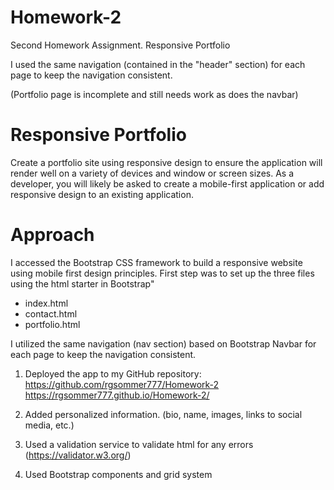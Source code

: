 # Homework-2
Second Homework Assignment. Responsive Portfolio

I used the same navigation (contained in the "header" section) for each page to keep the navigation consistent.

(Portfolio page is incomplete and still needs work as does the navbar)

# Responsive Portfolio

Create a portfolio site using responsive design to ensure the application will render well on a variety of devices and window or screen sizes. As a developer, you will likely be asked to create a mobile-first application or add responsive design to an existing application.

# Approach
I accessed the Bootstrap CSS framework to build a responsive website using mobile first design principles. First step was to set up the three files using the html starter in Bootstrap"

- index.html
- contact.html
- portfolio.html

I utilized the same navigation (nav section) based on Bootstrap Navbar for each page to keep the navigation consistent.

1. Deployed the app to my GitHub repository:
    https://github.com/rgsommer777/Homework-2
    https://rgsommer777.github.io/Homework-2/

2. Added personalized information. (bio, name, images, links to social media, etc.)

3. Used a validation service to validate html for any errors (https://validator.w3.org/)

4. Used Bootstrap components and grid system